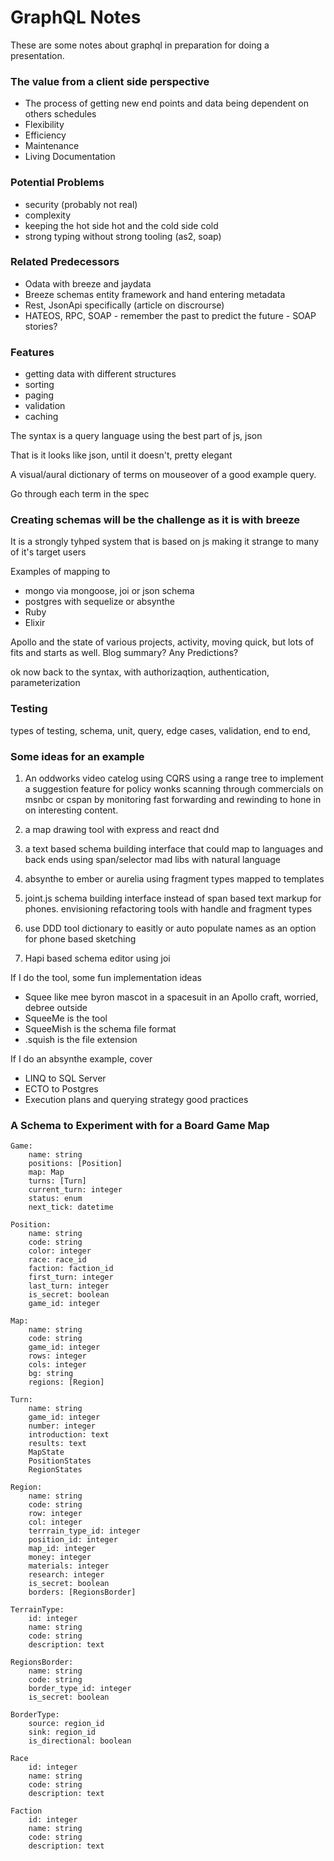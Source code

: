 # GraphQL Notes

These are some notes about graphql in preparation for doing a presentation.

### The value from a client side perspective

* The process of getting new end points and data being dependent on others schedules
* Flexibility
* Efficiency
* Maintenance
* Living Documentation

### Potential Problems
* security (probably not real)
* complexity
* keeping the hot side hot and the cold side cold
* strong typing without strong tooling (as2, soap)

### Related Predecessors
* Odata with breeze and jaydata  
* Breeze schemas entity framework and hand entering metadata 
* Rest, JsonApi specifically (article on discrourse)
* HATEOS, RPC, SOAP - remember the past to predict the future - SOAP stories?
  
### Features
* getting data with different structures 
* sorting 
* paging 
* validation 
* caching
  
The syntax is a query language using the best part of js, json

That is it looks like json, until it doesn't, pretty elegant
  
A visual/aural dictionary of terms on mouseover of a good example query. 

Go through each term in the spec
  
### Creating schemas will be the challenge as it is with breeze

It is a strongly tyhped system that is based on js making it strange to many of it's target users

Examples of mapping to
* mongo via mongoose, joi or json schema
* postgres with sequelize or absynthe
* Ruby
* Elixir
  
Apollo and the state of various projects, activity, moving quick, but lots of fits and starts as well. Blog summary? Any Predictions?

ok now back to the syntax, with authorizaqtion, authentication, parameterization

### Testing

types of testing, schema, unit, query, edge cases, validation, end to end, 

### Some ideas for an example

1. An oddworks video catelog using CQRS using a range tree to implement a suggestion feature for policy wonks scanning through commercials on msnbc or cspan by monitoring fast forwarding and rewinding to hone in on interesting content.

2. a map drawing tool with express and react dnd

3. a text based schema building interface that could map to languages and back ends using span/selector mad libs with natural language

4. absynthe to ember or aurelia using fragment types mapped to templates

5. joint.js schema building interface instead of span based text markup for phones. envisioning refactoring tools with handle and fragment types

6. use DDD tool dictionary to easitly or auto populate names as an option for phone based sketching

7. Hapi based schema editor using joi

If I do the tool, some fun implementation ideas
* Squee like mee byron mascot in a spacesuit in an Apollo craft, worried, debree outside
* SqueeMe is the tool
* SqueeMish is the schema file format
* .squish is the file extension

If I do an absynthe example, cover
* LINQ to SQL Server
* ECTO to Postgres
* Execution plans and querying strategy good practices

### A Schema to Experiment with for a Board Game Map

    Game:
        name: string
        positions: [Position]
        map: Map
        turns: [Turn]
        current_turn: integer
        status: enum
        next_tick: datetime

    Position:
        name: string
        code: string
        color: integer
        race: race_id
        faction: faction_id
        first_turn: integer
        last_turn: integer
        is_secret: boolean
        game_id: integer

    Map: 
        name: string
        code: string
        game_id: integer
        rows: integer
        cols: integer
        bg: string
        regions: [Region]

    Turn:
        name: string
        game_id: integer
        number: integer
        introduction: text
        results: text
        MapState
        PositionStates
        RegionStates

    Region:
        name: string
        code: string
        row: integer
        col: integer	
        terrrain_type_id: integer
        position_id: integer
        map_id: integer
        money: integer
        materials: integer
        research: integer
        is_secret: boolean
        borders: [RegionsBorder]	

    TerrainType:
        id: integer
        name: string
        code: string
        description: text	

    RegionsBorder:
        name: string
        code: string
        border_type_id: integer
        is_secret: boolean

    BorderType:
        source: region_id
        sink: region_id
        is_directional: boolean

    Race
        id: integer
        name: string
        code: string
        description: text

    Faction
        id: integer
        name: string
        code: string
        description: text